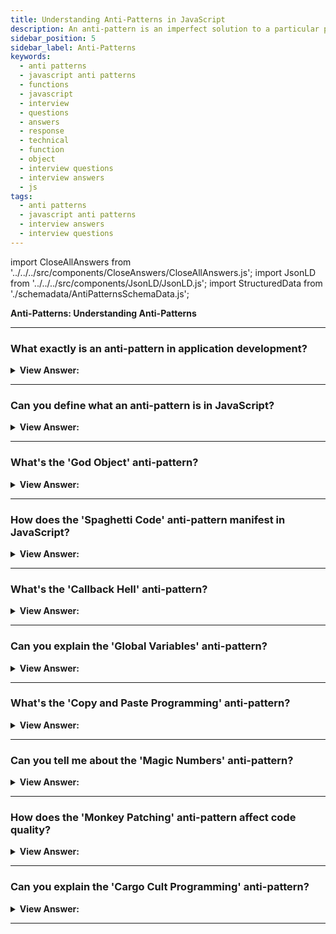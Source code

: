 ```yaml
---
title: Understanding Anti-Patterns in JavaScript
description: An anti-pattern is an imperfect solution to a particular problem that results in an unintended result. An anti-pattern is a lousy design worthy of documenting.
sidebar_position: 5
sidebar_label: Anti-Patterns
keywords:
  - anti patterns
  - javascript anti patterns
  - functions
  - javascript
  - interview
  - questions
  - answers
  - response
  - technical
  - function
  - object
  - interview questions
  - interview answers
  - js
tags:
  - anti patterns
  - javascript anti patterns
  - interview answers
  - interview questions
---
```


import CloseAllAnswers from '../../../src/components/CloseAnswers/CloseAllAnswers.js';
import JsonLD from '../../../src/components/JsonLD/JsonLD.js';
import StructuredData from './schemadata/AntiPatternsSchemaData.js';

<JsonLD data={StructuredData} />

<head>
  <title>Anti-Patterns in JavaScript | Interview Questions</title>
</head>

**Anti-Patterns: Understanding Anti-Patterns**

<CloseAllAnswers />

---

### What exactly is an anti-pattern in application development?

<details>
  <summary>
    <strong>View Answer:</strong>
  </summary>
  <div>
    <div>
      <strong>Interview Response:</strong> An anti-pattern is an imperfect solution to a particular problem that results in an unintended result. To summarize, an anti-pattern is a lousy design worthy of documenting.
    </div>
  </div>
</details>

---

### Can you define what an anti-pattern is in JavaScript?

<details className='answer'>
  <summary>
    <strong>View Answer:</strong>
  </summary>
  <div>
  <div>
      <strong>Interview Response:</strong> An anti-pattern is a coding practice that is considered bad or ineffective in terms of design, performance, or maintenance. It is a common mistake that developers make when coding.
    </div><br />
    <div>
      <strong>Technical Response:</strong> Nine Anti-Patterns you should know.<br/>
    </div><br />

1. Excessive variable definition in a global context pollutes the global namespace.

2. Passing strings rather than functions to setTimeout or setInterval causes the internal usage of eval().

3. Playing with native methods in the Object class prototype (this is a particularly bad anti-pattern).

4. Using JavaScript inline because it is inflexible.
5. The usage of document.write when native DOM alternatives, such as document.createElement, are preferable. Over the years, developers have misused document.write. Drawbacks include that it can overwrite the page we're on after the page loads, whereas document.createElement does not. It also doesn't work with XHTML, so using more DOM-friendly techniques like document.createElement is preferable.

6. Incorrect Use of True and False Evaluation

7. Naming Customs (Ninja Code)

8. Changing the DOM in a loop

9. New Array.prototype.reduce Object

<br/>

 </div>

</details>

---

### What's the 'God Object' anti-pattern?

<details>
  <summary><strong>View Answer:</strong></summary>
  <div>
  <div><strong>Interview Response:</strong> The 'God Object' anti-pattern refers to an object that knows too much or does too much, violating the principle of single responsibility and making code hard to maintain, understand, or extend.
  </div><br />
  <div><strong className="codeExample">Code Example:</strong><br /><br />

  <div></div>

Here's an example of a 'God Object' anti-pattern in JavaScript. This `App` object does too many things:

```javascript
class App {
    constructor(user) {
        this.user = user;
        this.db = new Database();
    }

    login() {
        // login logic
    }

    logout() {
        // logout logic
    }

    fetchUserFromDatabase() {
        // database interaction logic
    }

    calculateUserStatistics() {
        // complex calculations
    }

    renderUserProfile() {
        // UI rendering logic
    }

    sendEmail() {
        // Email sending logic
    }

    //... and so on for other methods
}
```

In this example, the `App` object is responsible for authentication, data retrieval, user statistics calculation, UI rendering, email sending, etc., which violates the Single Responsibility Principle (SRP) and makes the `App` object a 'God Object'.

  </div>
  </div>
</details>

---

### How does the 'Spaghetti Code' anti-pattern manifest in JavaScript?

<details>
  <summary><strong>View Answer:</strong></summary>
  <div>
  <div><strong>Interview Response:</strong> 'Spaghetti Code' in JavaScript is code without a clear structure, often resulting from neglecting function modularity, mixing logic and UI, and lacking documentation, making it difficult to understand and maintain.
  </div><br />
  <div><strong className="codeExample">Code Example:</strong><br /><br />

  <div></div>

Here is a JavaScript example that exhibits the 'Spaghetti Code' anti-pattern:

```javascript
var globalData = [];

function fetchData() {
    // Fetches data and populates globalData
}

function process() {
    fetchData();
    for (var i = 0; i < globalData.length; i++) {
        if (globalData[i] > 10) {
            for (var j = 0; j < globalData.length; j++) {
                if (globalData[j] < 20) {
                    // More nested conditionals, loops and so on...
                }
            }
        }
    }
}

process();
```

This code is a bad practice because it relies on a global variable, has no clear structure, and features complex nesting making it hard to read, understand, and maintain. The functions `fetchData` and `process` are tightly coupled, and changes to one might unexpectedly impact the other.

  </div>
  </div>
</details>

---

### What's the 'Callback Hell' anti-pattern?

<details>
  <summary><strong>View Answer:</strong></summary>
  <div>
  <div><strong>Interview Response:</strong> 'Callback Hell' is a JavaScript anti-pattern where multiple nested callbacks make code hard to read and debug. It typically happens with asynchronous JavaScript operations and can lead to unmanageable code.
  </div><br />
  <div><strong className="codeExample">Code Example:</strong><br /><br />

  <div></div>

Sure, here's an example of the 'Callback Hell' anti-pattern in JavaScript:

```javascript
function fetchData(callback) {
    // Fetch data
    callback(data);
}

function processData(data, callback) {
    // Process data
    callback(result);
}

function renderData(result, callback) {
    // Render data
    callback();
}

fetchData(function(data) {
    processData(data, function(result) {
        renderData(result, function() {
            console.log('Done!');
        });
    });
});
```

In this code, callbacks are nested within callbacks, leading to a structure that's hard to read and maintain. This is often colloquially referred to as "pyramid of doom" due to the indentations forming a pyramid-like structure.

  </div>
  </div>
</details>

---

### Can you explain the 'Global Variables' anti-pattern?

<details>
  <summary><strong>View Answer:</strong></summary>
  <div>
  <div><strong>Interview Response:</strong> The 'Global Variables' anti-pattern in JavaScript involves extensive use of global variables, leading to potential naming conflicts, difficulty in debugging, and unexpected side effects, thereby compromising code maintainability and reliability.
  </div><br />
  <div><strong className="codeExample">Code Example:</strong><br /><br />

  <div></div>

Here's an example of the 'Global Variables' anti-pattern in JavaScript:

```javascript
var globalVar1 = 'Hello, world!';
var globalVar2 = [1, 2, 3, 4, 5];
var globalVar3 = {foo: 'bar'};

function doSomething() {
    globalVar1 = 'Changed';
    // Other manipulations using global variables
}

function doSomethingElse() {
    globalVar2.push(6);
    // Other manipulations using global variables
}

doSomething();
doSomethingElse();

console.log(globalVar1);  // Output: 'Changed'
console.log(globalVar2);  // Output: [1, 2, 3, 4, 5, 6]
```

In this example, `globalVar1`, `globalVar2`, and `globalVar3` are global variables. They can be accessed and modified from anywhere in the code, making it difficult to manage their state and leading to potential bugs and confusion. The functions `doSomething` and `doSomethingElse` both manipulate the global variables, so it's hard to understand and predict the effects of these functions without knowing what they do internally.

  </div>
  </div>
</details>

---

### What's the 'Copy and Paste Programming' anti-pattern?

<details>
  <summary><strong>View Answer:</strong></summary>
  <div>
  <div><strong>Interview Response:</strong> 'Copy and Paste Programming' anti-pattern refers to duplicating code instead of reusing or abstracting it, leading to larger codebase, redundancy, and increased maintenance difficulties due to duplicated bugs and changes.
  </div><br />
  <div><strong className="codeExample">Code Example:</strong><br /><br />

  <div></div>

Here's an example of the 'Copy and Paste Programming' anti-pattern in JavaScript:

```javascript
function calculateAreaSquare(side) {
    return side * side;  // Logic for square area
}

function calculateAreaRectangle(length, breadth) {
    return length * breadth;  // Duplicate logic for rectangle area
}

console.log(calculateAreaSquare(5));  // Output: 25
console.log(calculateAreaRectangle(5, 5));  // Output: 25
```

In this example, the multiplication logic to calculate the area is duplicated in the functions `calculateAreaSquare` and `calculateAreaRectangle`. This is a simple case, but imagine if the logic was complex and repeated in multiple places, making the code harder to maintain and prone to errors. A more efficient approach would be to create a reusable function.

**Code Solution:**

Here is a better solution using a reusable function to avoid the 'Copy and Paste Programming' anti-pattern:

```javascript
function calculateArea(length, breadth = length) {
    return length * breadth;
}

console.log(calculateArea(5));  // Output: 25 (square)
console.log(calculateArea(5, 5));  // Output: 25 (rectangle)
```

In this improved version, the function `calculateArea` is made more generic to calculate the area of both a square and a rectangle. By setting `breadth = length` as a default parameter, the function can handle both cases, eliminating the need for duplicated logic. This makes the code easier to maintain, reduces the risk of errors, and promotes reusability.

  </div>
  </div>
</details>

---

### Can you tell me about the 'Magic Numbers' anti-pattern?

<details>
  <summary><strong>View Answer:</strong></summary>
  <div>
  <div><strong>Interview Response:</strong> The 'Magic Numbers' anti-pattern involves using numbers directly in code without explanation or context, making it harder to understand, maintain, and change. Such numbers should be replaced with named constants.
  </div><br />
  <div><strong className="codeExample">Code Example:</strong><br /><br />

  <div></div>

Here's an example of the 'Magic Numbers' anti-pattern and its solution in JavaScript:

Magic Numbers Anti-pattern:

```javascript
function calculateArea(radius) {
    return 3.14159 * radius * radius;  // What does 3.14159 represent?
}
console.log(calculateArea(5));  // Output: 78.53975
```

**Solution:**

```javascript
const PI = 3.14159;  // Define a named constant for the magic number

function calculateArea(radius) {
    return PI * radius * radius;  // Much clearer!
}

console.log(calculateArea(5));  // Output: 78.53975
```

In the first example, it's not immediately clear what `3.14159` represents. This is an example of a 'magic number'. The improved code replaces this magic number with a named constant `PI`, making it much clearer what this number represents and why it's being used. The named constant is also easier to maintain and change if necessary.

  </div>
  </div>
</details>

---

### How does the 'Monkey Patching' anti-pattern affect code quality?

<details>
  <summary><strong>View Answer:</strong></summary>
  <div>
  <div><strong>Interview Response:</strong> 'Monkey Patching' is an anti-pattern where built-in classes are modified at runtime, potentially introducing inconsistent behavior, making debugging difficult, and causing incompatibility issues with other parts of the code or libraries.
  </div><br />
  <div><strong className="codeExample">Code Example:</strong><br /><br />

  <div></div>

Monkey Patching Anti-pattern:

```javascript
// Modifying the built-in Array prototype
Array.prototype.first = function() {
    return this[0];
}

var myArray = [1, 2, 3];
console.log(myArray.first());  // Output: 1
```

**Solution:**

```javascript
// Define a function that accepts an array instead
function getFirst(array) {
    return array[0];
}

var myArray = [1, 2, 3];
console.log(getFirst(myArray));  // Output: 1
```

In the first example, the built-in `Array` prototype is modified to add a `first` method. This can cause unexpected behavior if other parts of your code or libraries also attempt to modify `Array`, and can make debugging difficult.

The improved code defines a separate `getFirst` function that accepts an array as a parameter. This avoids modifying the `Array` prototype and any potential conflicts or issues that could arise from doing so.

  </div>
  </div>
</details>

---

### Can you explain the 'Cargo Cult Programming' anti-pattern?

<details>
  <summary><strong>View Answer:</strong></summary>
  <div>
  <div><strong>Interview Response:</strong> 'Cargo Cult Programming' is an anti-pattern where code or design patterns are used without understanding how they work, leading to ineffective and potentially harmful usage, often resulting in inefficient and unmaintainable code.
  </div>
  </div>
</details>

---
